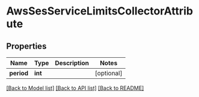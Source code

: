 # AwsSesServiceLimitsCollectorAttribute

## Properties
Name | Type | Description | Notes
------------ | ------------- | ------------- | -------------
**period** | **int** |  | [optional] 

[[Back to Model list]](../README.md#documentation-for-models) [[Back to API list]](../README.md#documentation-for-api-endpoints) [[Back to README]](../README.md)


